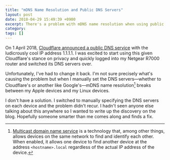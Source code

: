 ```yaml
---
title: "mDNS Name Resolution and Public DNS Servers"
layout: post
date: 2018-04-29 15:49:39 +0900 
excerpt: There's a problem with mDNS name resolution when using public DNS servers on Netgear routers.
category: 
tags: []
---
```


On 1 April 2018, [Cloudflare announced a public DNS service](https://blog.cloudflare.com/dns-resolver-1-1-1-1/) with the ludicrously cool IP address 1.1.1.1. I was excited to start using this given Cloudflare's stance on privacy and quickly logged into my Netgear R7000 router and switched its DNS servers over.

Unfortunately, I've had to change it back. I'm not sure precisely what's causing the problem but when I manually set the DNS servers—whether to Cloudflare's or another like Google's—mDNS name resolution[^1] breaks between my Apple devices and my Linux devices.

I don't have a solution. I switched to manually specifying the DNS servers on each device and the problem didn't recur. I hadn't seen anyone else talking about this anywhere so I wanted to write up the discovery on the blog. Hopefully someone smarter than me comes along and finds a fix.

[^1]: [Multicast domain name service](https://en.wikipedia.org/wiki/Zero-configuration_networking#Name_service_discovery) is a technology that, among other things, allows devices on the same network to find and identify each other. When enabled, it allows one device to find another device at the address `<hostname>.local` regardless of the actual IP address of the device.

